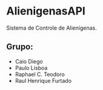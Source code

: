 # AlienigenasAPI
Sistema de Controle de Alienígenas.

## Grupo:
- Caio Diego
- Paulo Lisboa
- Raphael C. Teodoro
- Raul Henrique Furtado
